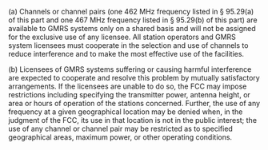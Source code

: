 (a) Channels or channel pairs (one 462 MHz frequency listed in § 95.29(a) of this part and one 467 MHz frequency listed in § 95.29(b) of this part) are available to GMRS systems only on a shared basis and will not be assigned for the exclusive use of any licensee. All station operators and GMRS system licensees must cooperate in the selection and use of channels to reduce interference and to make the most effective use of the facilities.

(b) Licensees of GMRS systems suffering or causing harmful interference are expected to cooperate and resolve this problem by mutually satisfactory arrangements. If the licensees are unable to do so, the FCC may impose restrictions including specifying the transmitter power, antenna height, or area or hours of operation of the stations concerned. Further, the use of any frequency at a given geographical location may be denied when, in the judgment of the FCC, its use in that location is not in the public interest; the use of any channel or channel pair may be restricted as to specified geographical areas, maximum power, or other operating conditions.

